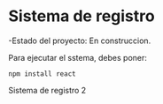<h1>Sistema de registro</h1>

-Estado del proyecto: En construccion.

Para ejecutar el sstema, debes poner:

```npm install react```

Sistema de registro 2
